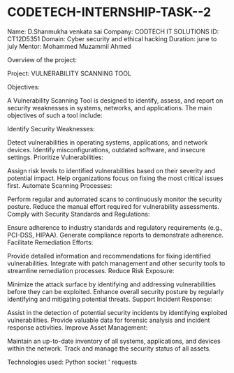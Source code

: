 # CODETECH-INTERNSHIP-TASK--2
Name: D.Shanmukha venkata sai 
Company: CODTECH IT SOLUTIONS 
ID: CT12D5351
Domain: Cyber security and ethical hacking 
Duration: june to july 
Mentor: Mohammed Muzammil Ahmed 

Overview of the project:

Project: VULNERABILITY SCANNING TOOL

Objectives: 

A Vulnerability Scanning Tool is designed to identify, assess, and report on security weaknesses in systems, networks, and applications. The main objectives of such a tool include:

Identify Security Weaknesses:

Detect vulnerabilities in operating systems, applications, and network devices.
Identify misconfigurations, outdated software, and insecure settings.
Prioritize Vulnerabilities:

Assign risk levels to identified vulnerabilities based on their severity and potential impact.
Help organizations focus on fixing the most critical issues first.
Automate Scanning Processes:

Perform regular and automated scans to continuously monitor the security posture.
Reduce the manual effort required for vulnerability assessments.
Comply with Security Standards and Regulations:

Ensure adherence to industry standards and regulatory requirements (e.g., PCI-DSS, HIPAA).
Generate compliance reports to demonstrate adherence.
Facilitate Remediation Efforts:

Provide detailed information and recommendations for fixing identified vulnerabilities.
Integrate with patch management and other security tools to streamline remediation processes.
Reduce Risk Exposure:

Minimize the attack surface by identifying and addressing vulnerabilities before they can be exploited.
Enhance overall security posture by regularly identifying and mitigating potential threats.
Support Incident Response:

Assist in the detection of potential security incidents by identifying exploited vulnerabilities.
Provide valuable data for forensic analysis and incident response activities.
Improve Asset Management:

Maintain an up-to-date inventory of all systems, applications, and devices within the network.
Track and manage the security status of all assets.

Technologies used:
Python 
socket '
requests 
